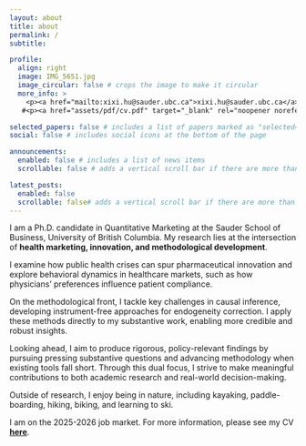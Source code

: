```yaml
---
layout: about
title: about
permalink: /
subtitle:

profile:
  align: right
  image: IMG_5651.jpg
  image_circular: false # crops the image to make it circular
  more_info: >
    <p><a href="mailto:xixi.hu@sauder.ubc.ca">xixi.hu@sauder.ubc.ca</a></p>
   #<p><a href="assets/pdf/cv.pdf" target="_blank" rel="noopener noreferrer">curriculum vitae</a></p>

selected_papers: false # includes a list of papers marked as "selected={true}"
social: false # includes social icons at the bottom of the page

announcements:
  enabled: false # includes a list of news items
  scrollable: false # adds a vertical scroll bar if there are more than 3 news items

latest_posts:
  enabled: false
  scrollable: false# adds a vertical scroll bar if there are more than 3 new posts items
---
```


I am a Ph.D. candidate in Quantitative Marketing at the Sauder School of Business, University of British Columbia. My research lies at the intersection of **health marketing, innovation, and methodological development**. 

I examine how public health crises can spur pharmaceutical innovation and explore behavioral dynamics in healthcare markets, such as how physicians’ preferences influence patient compliance. 

On the methodological front, I tackle key challenges in causal inference, developing instrument-free approaches for endogeneity correction. I apply these methods directly to my substantive work, enabling more credible and robust insights.

Looking ahead, I aim to produce rigorous, policy-relevant findings by pursuing pressing substantive questions and advancing methodology when existing tools fall short. Through this dual focus, I strive to make meaningful contributions to both academic research and real-world decision-making.

Outside of research, I enjoy being in nature, including kayaking, paddle-boarding, hiking, biking, and learning to ski.

I am on the 2025-2026 job market. For more information, please see my CV [**here**](assets/pdf/cv.pdf). 
